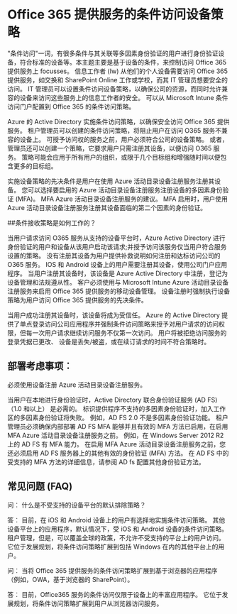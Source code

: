 <properties
    pageTitle="Office 365 提供服务的条件访问设备策略 |Microsoft Azure"
    description="基于设备的状态的详细信息来控制访问 Office 365 提供服务。 信息工作者 (Iw) 从他们的个人设备需要访问 Office 365 提供服务，如交换和 SharePoint Online 工作或学校，而其 IT 管理员想要 secure.IT 管理员可以设置条件访问设备策略，以保护公司的资源，而同时允许 Iw 上兼容的设备来访问这些服务的访问。"
    services="active-directory"
    documentationCenter=""
    authors="femila"
    manager="swadhwa"
    editor=""/>

<tags
    ms.service="active-directory"
    ms.workload="identity"
    ms.tgt_pltfrm="na"
    ms.devlang="na"
    ms.topic="article"
    ms.date="09/27/2016"
    ms.author="femila"/>
# <a name="conditional-access-device-policies-for-office-365-services"></a>Office 365 提供服务的条件访问设备策略

"条件访问"一词，有很多条件与其关联等多因素身份验证的用户进行身份验证设备，符合标准的设备等。本主题主要是基于设备的条件，来控制访问 Office 365 提供服务上 focusses。 信息工作者 (Iw) 从他们的个人设备需要访问 Office 365 提供服务，如交换和 SharePoint Online 工作或学校，而其 IT 管理员想要安全的访问。 IT 管理员可以设置条件访问设备策略，以确保公司的资源，而同时允许兼容的设备来访问这些服务上的信息工作者的安全。 可以从 Microsoft Intune 条件访问门户配置到 Office 365 的条件访问策略。

Azure 的 Active Directory 实施条件访问策略，以确保安全访问 Office 365 提供服务。 租户管理员可以创建的条件访问策略，将阻止用户在访问 O365 服务不兼容的设备上。 可授予访问权的服务之前，用户必须符合公司的设备策略。 或者，管理员还可以创建一个策略，它要求用户只需注册其设备，以便访问 O365 服务。 策略可能会应用于所有用户的组织，或限于几个目标组和增强随时间以便包含更多的目标组。

实施设备策略的先决条件是用户在使用 Azure 活动目录设备注册服务注册其设备。 您可以选择要启用的 Azure 活动目录设备注册服务注册设备的多因素身份验证 (MFA)。 MFA Azure 活动目录设备注册服务的建议。 MFA 启用时，用户使用 Azure 活动目录设备注册服务注册其设备面临的第二个因素的身份验证。

##<a name="how-does-conditional-access-policy-work"></a>条件接收策略是如何工作的？

当用户请求访问 O365 服务从支持的设备平台时，Azure Active Directory 进行身份验证的用户和设备从该用户启动该请求;并授予访问该服务仅当用户符合服务设置的策略。 没有注册其设备为用户提供补救说明如何注册和达标访问公司的 O365 服务。 IOS 和 Android 设备上的用户需要注册其设备，使用公司门户应用程序。 当用户注册其设备时，该设备是 Azure Active Directory 中注册，登记为设备管理和法规遵从性。 客户必须使用与 Microsoft Intune Azure 活动目录设备注册服务来启用 Office 365 提供服务的移动设备管理。 设备注册时强制执行设备策略为用户访问 Office 365 提供服务的先决条件。

当用户成功注册其设备时，该设备将成为受信任。 Azure 的 Active Directory 提供了单点登录访问公司应用程序并强制条件访问策略来授予对用户请求的访问权限，但每一次用户请求继续访问服务不仅第一次访问。 用户将被拒绝访问服务的登录凭据已更改、 设备是丢失/被盗，或在续订请求的时间不符合策略时。

## <a name="deployment-considerations"></a>部署考虑事项︰
必须使用设备注册 Azure 活动目录设备注册服务。

当用户在本地进行身份验证时，Active Directory 联合身份验证服务 (AD FS) （1.0 和以上） 是必需的。 标识提供程序不支持的多因素身份验证时，加入工作区的多因素身份验证将失败。 例如，AD FS 2.0 不是多因素身份验证功能。 租户管理员必须确保内部部署 AD FS MFA 能够并且有效的 MFA 方法已启用，在启用 MFA Azure 活动目录设备注册服务之前。 例如，在 Windows Server 2012 R2 上的 AD FS 有 MFA 能力。 在启用 MFA Azure 活动目录设备注册服务之前，您还必须启用 AD FS 服务器上的其他有效的身份验证 (MFA) 方法。 在 AD FS 中的受支持的 MFA 方法的详细信息，请参阅 AD fs 配置其他身份验证方法。

## <a name="frequently-asked-questions-faq"></a>常见问题 (FAQ)

问︰ 什么是不受支持的设备平台的默认排除策略？

答︰ 目前，在 iOS 和 Android 设备上的用户有选择地实施条件访问策略。 其他设备平台上的应用程序，默认情况下，受 iOS 和 Android 设备的条件访问策略。 租户管理，但是，可以覆盖全球的政策，不允许不受支持的平台上的用户访问。
它位于发展规划，将条件访问策略扩展到包括 Windows 在内的其他平台上的用户。

问︰ 当将 Office 365 提供服务的条件访问策略扩展到基于浏览器的应用程序 （例如，OWA，基于浏览器的 SharePoint）。

答︰ 目前，Office365 服务的条件访问仅限于设备上的丰富应用程序。 它位于发展规划，将条件访问策略扩展到用户从浏览器访问服务。
